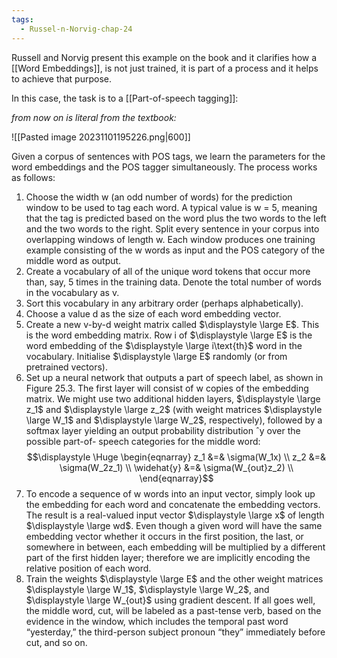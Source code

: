 ```yaml
---
tags:
  - Russel-n-Norvig-chap-24
---
```

Russell and Norvig present this example on the book and it clarifies how a [[Word Embeddings]], is not just trained, it is part of a process and it helps to achieve that purpose.

In this case, the task is to a [[Part-of-speech tagging]]:

*from now on is literal from the textbook:*

![[Pasted image 20231101195226.png|600]]

Given a corpus of sentences with POS tags, we learn the parameters for the word embeddings and the POS tagger simultaneously. The process works as follows:
1. Choose the width w (an odd number of words) for the prediction window to be used to tag each word. A typical value is w = 5, meaning that the tag is predicted based on the word plus the two words to the left and the two words to the right. Split every sentence in your corpus into overlapping windows of length w. Each window produces one training example consisting of the w words as input and the POS category of the middle word as output.
2. Create a vocabulary of all of the unique word tokens that occur more than, say, 5 times in the training data. Denote the total number of words in the vocabulary as v.
3. Sort this vocabulary in any arbitrary order (perhaps alphabetically).
4. Choose a value d as the size of each word embedding vector.
5. Create a new v-by-d weight matrix called $\displaystyle \large E$. This is the word embedding matrix. Row i of $\displaystyle \large E$ is the word embedding of the $\displaystyle \large i\text{th}$  word in the vocabulary. Initialise $\displaystyle \large E$ randomly (or from pretrained vectors).
6. Set up a neural network that outputs a part of speech label, as shown in Figure 25.3. The first layer will consist of w copies of the embedding matrix. We might use two additional hidden layers, $\displaystyle \large z_1$ and $\displaystyle \large z_2$ (with weight matrices $\displaystyle \large W_1$ and $\displaystyle \large W_2$, respectively), followed by a softmax layer yielding an output probability distribution ˆy over the possible part-of- speech categories for the middle word:
$$\displaystyle \Huge \begin{eqnarray} 
z_1 &=& \sigma(W_1x) \\
z_2 &=& \sigma(W_2z_1) \\
\widehat{y} &=& \sigma(W_{out}z_2) \\
\end{eqnarray}$$
7. To encode a sequence of w words into an input vector, simply look up the embedding for each word and concatenate the embedding vectors. The result is a real-valued input vector $\displaystyle \large x$ of length $\displaystyle \large wd$. Even though a given word will have the same embedding vector whether it occurs in the first position, the last, or somewhere in between, each embedding will be multiplied by a different part of the first hidden layer; therefore we are implicitly encoding the relative position of each word.
8. Train the weights $\displaystyle \large E$ and the other weight matrices $\displaystyle \large W_1$, $\displaystyle \large W_2$, and $\displaystyle \large W_{out}$ using gradient descent. If all goes well, the middle word, cut, will be labeled as a past-tense verb, based on the evidence in the window, which includes the temporal past word “yesterday,” the third-person subject pronoun “they” immediately before cut, and so on.